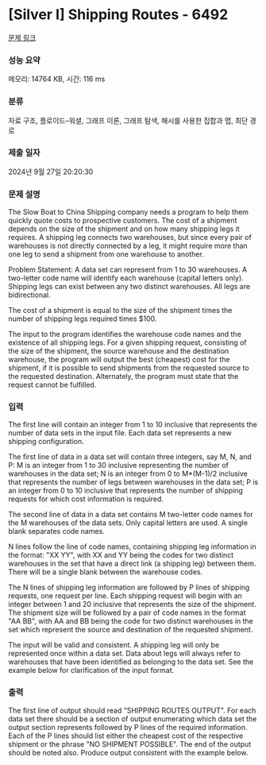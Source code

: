 # [Silver I] Shipping Routes - 6492 

[문제 링크](https://www.acmicpc.net/problem/6492) 

### 성능 요약

메모리: 14764 KB, 시간: 116 ms

### 분류

자료 구조, 플로이드–워셜, 그래프 이론, 그래프 탐색, 해시를 사용한 집합과 맵, 최단 경로

### 제출 일자

2024년 9월 27일 20:20:30

### 문제 설명

<p>The Slow Boat to China Shipping company needs a program to help them quickly quote costs to prospective customers. The cost of a shipment depends on the size of the shipment and on how many shipping legs it requires.  A shipping leg connects two warehouses, but since every pair of warehouses is not directly connected by a leg, it might require more than one leg to send a shipment from one warehouse to another.  </p>

<p>Problem Statement:   A data set can represent from 1 to 30 warehouses. A two-letter code name will identify each warehouse (capital letters only).  Shipping legs can exist between any two distinct warehouses. All legs are bidirectional. </p>

<p>The cost of a shipment is equal to the size of the shipment times the number of shipping legs required times <span>$</span>100.</p>

<p>The input to the program identifies the warehouse code names and the existence of all shipping legs.  For a given shipping request, consisting of the size of the shipment, the source warehouse and the destination warehouse, the program will output the best (cheapest) cost for the shipment, if it is possible to send shipments from the requested source to the requested destination. Alternately, the program must state that the request cannot be fulfilled. </p>

### 입력 

 <p>The first line will contain an integer from 1 to 10 inclusive that represents the number of  data sets in the input file.  Each data set represents a new shipping configuration.</p>

<p>The first line of data in a data set will contain three integers, say M, N, and P:  M is an integer from 1 to 30 inclusive representing the number of warehouses in the data set;  N is an integer from 0 to M*(M-1)/2 inclusive that represents the number of legs between warehouses in the data set; P is an integer from 0 to 10 inclusive that represents the number of shipping requests for which cost information is required.  </p>

<p>The second line of data in a data set contains M two-letter code names for the M warehouses of the data sets.  Only capital letters are used. A single blank separates code names. </p>

<p>N lines follow the line of code names, containing shipping leg information in the format: "XX  YY", with XX and YY being  the codes for two distinct warehouses in the set that have a  direct link (a shipping leg) between them. There will be a single  blank between the warehouse codes.  </p>

<p>The N lines of shipping leg information are followed by P lines of shipping requests, one request per line.  Each shipping request will begin with an integer between 1 and 20 inclusive that represents the size of the shipment.  The shipment size will be followed by a pair of code names in the format "AA  BB", with AA and BB being the code for two distinct warehouses in the set which represent the source and destination of the requested shipment.</p>

<p>The input will be valid and consistent.  A shipping leg will only be represented once within a data set.  Data about legs will always refer to warehouses that have been identified as belonging to the data set.  See the example below for clarification of the input format.</p>

### 출력 

 <p>The first line of output should read "SHIPPING ROUTES OUTPUT". For each data set there should be a section of output enumerating which data set the output section represents followed by P lines of the required information. Each of the P lines should list either the cheapest cost of the respective shipment or the phrase "NO SHIPMENT POSSIBLE". The end of the output should be noted also.  Produce output consistent with the example below.</p>

